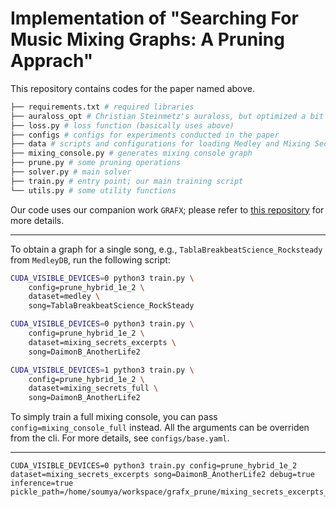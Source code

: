 # Implementation of "Searching For Music Mixing Graphs: A Pruning Apprach"

This repository contains codes for the paper named above.

``` bash
├── requirements.txt # required libraries
├── auraloss_opt # Christian Steinmetz's auraloss, but optimized a bit for speed
├── loss.py # loss function (basically uses above)
├── configs # configs for experiments conducted in the paper 
├── data # scripts and configurations for loading Medley and Mixing Secrets songs
├── mixing_console.py # generates mixing console graph 
├── prune.py # some pruning operations
├── solver.py # main solver
├── train.py # entry point; our main training script
└── utils.py # some utility functions
```

Our code uses our companion work `GRAFX`; please refer to [this repository](https://github.com/sh-lee97/grafx)
for more details.

---


To obtain a graph for a single song, e.g., `TablaBreakbeatScience_Rocksteady` from `MedleyDB`, run the following script:

``` bash
CUDA_VISIBLE_DEVICES=0 python3 train.py \
    config=prune_hybrid_1e_2 \
    dataset=medley \
    song=TablaBreakbeatScience_RockSteady
```
``` bash
CUDA_VISIBLE_DEVICES=0 python3 train.py \
    config=prune_hybrid_1e_2 \
    dataset=mixing_secrets_excerpts \
    song=DaimonB_AnotherLife2
```
``` bash
CUDA_VISIBLE_DEVICES=1 python3 train.py \
    config=prune_hybrid_1e_2 \
    dataset=mixing_secrets_full \
    song=DaimonB_AnotherLife2
```

To simply train a full mixing console, you can pass `config=mixing_console_full` instead.
All the arguments can be overriden from the cli. For more details, see `configs/base.yaml`.

---
```
CUDA_VISIBLE_DEVICES=0 python3 train.py config=prune_hybrid_1e_2 dataset=mixing_secrets_excerpts song=DaimonB_AnotherLife2 debug=true inference=true pickle_path=/home/soumya/workspace/grafx_prune/mixing_secrets_excerpts_DaimonB_AnotherLife2/prune_hybrid_1e_2_result.pickle
```
